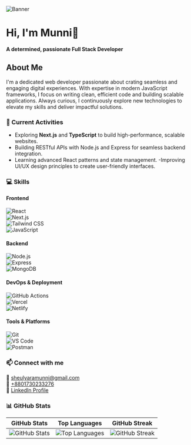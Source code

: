 
![Banner](https://i.ibb.co.com/V0C397zw/Red-Modern-Business-Linked-In-Article-Cover-Image.png)


# Hi, I'm Munni👋  
**A determined, passionate Full Stack Developer**
## About Me
I'm a dedicated web developer passionate about crating seamless and engaging digital experiences. With expertise in modern JavaScript frameworks, I focus on writing clean, efficient code and building scalable applications. Always curious, I continuously explore new technologies to elevate my skills and deliver impactful solutions.
### 🚀 Current Activities  
- Exploring **Next.js** and **TypeScript** to build high-performance, scalable websites.
- Building RESTful APIs with Node.js and Express for seamless backend integration.
- Learning advanced React patterns and state management.
-Improving UI/UX design principles to create user-friendly interfaces.
### 💻 Skills

#### Frontend  
![React](https://img.shields.io/badge/React-61DAFB?style=for-the-badge&logo=react&logoColor=black)  
![Next.js](https://img.shields.io/badge/Next.js-000000?style=for-the-badge&logo=next.js&logoColor=white)  
![Tailwind CSS](https://img.shields.io/badge/Tailwind_CSS-38B2AC?style=for-the-badge&logo=tailwind-css&logoColor=white)  
![JavaScript](https://img.shields.io/badge/JavaScript-F7DF1E?style=for-the-badge&logo=javascript&logoColor=black)  

#### Backend  
![Node.js](https://img.shields.io/badge/Node.js-339933?style=for-the-badge&logo=node.js&logoColor=white)  
![Express](https://img.shields.io/badge/Express-000000?style=for-the-badge&logo=express&logoColor=white)  
![MongoDB](https://img.shields.io/badge/MongoDB-47A248?style=for-the-badge&logo=mongodb&logoColor=white)  

#### DevOps & Deployment  
![GitHub Actions](https://img.shields.io/badge/GitHub_Actions-2088FF?style=for-the-badge&logo=github-actions&logoColor=white)  
![Vercel](https://img.shields.io/badge/Vercel-000000?style=for-the-badge&logo=vercel&logoColor=white)  
![Netlify](https://img.shields.io/badge/Netlify-00C7B7?style=for-the-badge&logo=netlify&logoColor=white)  

#### Tools & Platforms  
![Git](https://img.shields.io/badge/Git-F05032?style=for-the-badge&logo=git&logoColor=white)  
![VS Code](https://img.shields.io/badge/VS_Code-007ACC?style=for-the-badge&logo=visual-studio-code&logoColor=white)  
![Postman](https://img.shields.io/badge/Postman-FF6C37?style=for-the-badge&logo=postman&logoColor=white)


### 📫 Connect with me
📧 [sheulyaramunni@gmail.com](mailto:sheulyaramunni@gmail.com)  
📱 [+8801730233276](https://wa.me/8801730233276)  
🔗 [LinkedIn Profile](https://linkedin.com/in/itz-mun25)


### 📊 GitHub Stats

| GitHub Stats | Top Languages | GitHub Streak |
|--------------|---------------|---------------|
| ![GitHub Stats](https://github-readme-stats.vercel.app/api?username=itzmun2811&show_icons=true&theme=radical&style=for-the-badge) | ![Top Languages](https://github-readme-stats.vercel.app/api/top-langs/?username=itzmun2811&layout=compact&theme=radical&style=for-the-badge) | ![GitHub Streak](https://github-readme-streak-stats.herokuapp.com/?user=itzmun2811&theme=radical&style=for-the-badge) |




